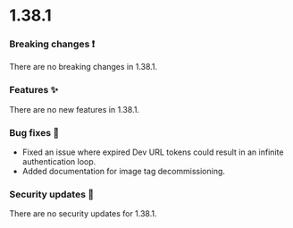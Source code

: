# 1.38.1

### Breaking changes ❗

There are no breaking changes in 1.38.1.

### Features ✨

There are no new features in 1.38.1.

### Bug fixes 🐛

- Fixed an issue where expired Dev URL tokens could result in an infinite authentication loop.
- Added documentation for image tag decommissioning.

### Security updates 🔐

There are no security updates for 1.38.1.
